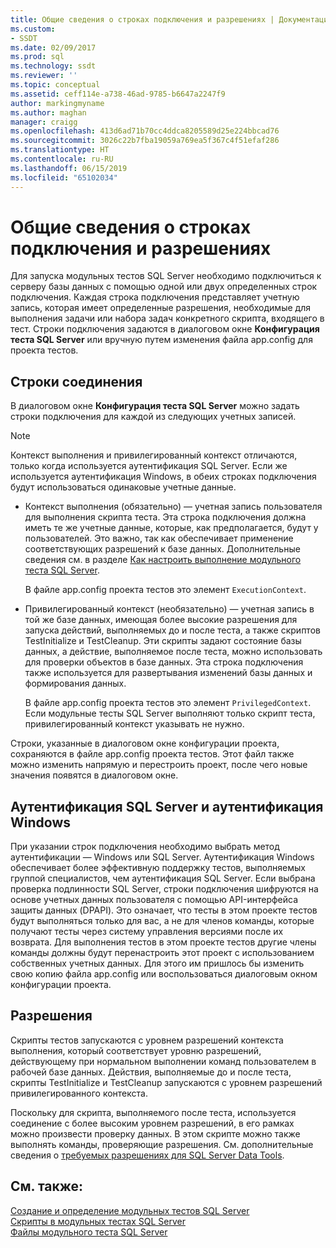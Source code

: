 ```yaml
---
title: Общие сведения о строках подключения и разрешениях | Документация Майкрософт
ms.custom:
- SSDT
ms.date: 02/09/2017
ms.prod: sql
ms.technology: ssdt
ms.reviewer: ''
ms.topic: conceptual
ms.assetid: ceff114e-a738-46ad-9785-b6647a2247f9
author: markingmyname
ms.author: maghan
manager: craigg
ms.openlocfilehash: 413d6ad71b70cc4ddca8205589d25e224bbcad76
ms.sourcegitcommit: 3026c22b7fba19059a769ea5f367c4f51efaf286
ms.translationtype: HT
ms.contentlocale: ru-RU
ms.lasthandoff: 06/15/2019
ms.locfileid: "65102034"
---
```

# <a name="overview-of-connection-strings-and-permissions"></a>Общие сведения о строках подключения и разрешениях
Для запуска модульных тестов SQL Server необходимо подключиться к серверу базы данных с помощью одной или двух определенных строк подключения. Каждая строка подключения представляет учетную запись, которая имеет определенные разрешения, необходимые для выполнения задачи или набора задач конкретного скрипта, входящего в тест. Строки подключения задаются в диалоговом окне **Конфигурация теста SQL Server** или вручную путем изменения файла app.config для проекта тестов.  
  
## <a name="connection-strings"></a>Строки соединения  
В диалоговом окне **Конфигурация теста SQL Server** можно задать строки подключения для каждой из следующих учетных записей.  
  
> [!NOTE]  
> Контекст выполнения и привилегированный контекст отличаются, только когда используется аутентификация SQL Server. Если же используется аутентификация Windows, в обеих строках подключения будут использоваться одинаковые учетные данные.  
  
-   Контекст выполнения (обязательно) — учетная запись пользователя для выполнения скрипта теста. Эта строка подключения должна иметь те же учетные данные, которые, как предполагается, будут у пользователей. Это важно, так как обеспечивает применение соответствующих разрешений к базе данных. Дополнительные сведения см. в разделе [Как настроить выполнение модульного теста SQL Server](../ssdt/how-to-configure-sql-server-unit-test-execution.md).  
  
    В файле app.config проекта тестов это элемент `ExecutionContext`.  
  
-   Привилегированный контекст (необязательно) — учетная запись в той же базе данных, имеющая более высокие разрешения для запуска действий, выполняемых до и после теста, а также скриптов TestInitialize и TestCleanup. Эти скрипты задают состояние базы данных, а действие, выполняемое после теста, можно использовать для проверки объектов в базе данных. Эта строка подключения также используется для развертывания изменений базы данных и формирования данных.  
  
    В файле app.config проекта тестов это элемент `PrivilegedContext`. Если модульные тесты SQL Server выполняют только скрипт теста, привилегированный контекст указывать не нужно.  
  
Строки, указанные в диалоговом окне конфигурации проекта, сохраняются в файле app.config проекта тестов. Этот файл также можно изменить напрямую и перестроить проект, после чего новые значения появятся в диалоговом окне.  
  
## <a name="windows-authentication-versus-sql-server-authentication"></a>Аутентификация SQL Server и аутентификация Windows  
При указании строк подключения необходимо выбрать метод аутентификации — Windows или SQL Server. Аутентификация Windows обеспечивает более эффективную поддержку тестов, выполняемых группой специалистов, чем аутентификация SQL Server. Если выбрана проверка подлинности SQL Server, строки подключения шифруются на основе учетных данных пользователя с помощью API-интерфейса защиты данных (DPAPI). Это означает, что тесты в этом проекте тестов будут выполняться только для вас, а не для членов команды, которые получают тесты через систему управления версиями после их возврата. Для выполнения тестов в этом проекте тестов другие члены команды должны будут перенастроить этот проект с использованием собственных учетных данных. Для этого им пришлось бы изменить свою копию файла app.config или воспользоваться диалоговым окном конфигурации проекта.  
  
## <a name="permissions"></a>Разрешения  
Скрипты тестов запускаются с уровнем разрешений контекста выполнения, который соответствует уровню разрешений, действующему при нормальном выполнении команд пользователем в рабочей базе данных. Действия, выполняемые до и после теста, скрипты TestInitialize и TestCleanup запускаются с уровнем разрешений привилегированного контекста.  
  
Поскольку для скрипта, выполняемого после теста, используется соединение с более высоким уровнем разрешений, в его рамках можно произвести проверку данных. В этом скрипте можно также выполнять команды, проверяющие разрешения. См. дополнительные сведения о [требуемых разрешениях для SQL Server Data Tools](../ssdt/required-permissions-for-sql-server-data-tools.md).  
  
## <a name="see-also"></a>См. также:  
[Создание и определение модульных тестов SQL Server](../ssdt/creating-and-defining-sql-server-unit-tests.md)  
[Скрипты в модульных тестах SQL Server](../ssdt/scripts-in-sql-server-unit-tests.md)  
[Файлы модульного теста SQL Server](../ssdt/sql-server-unit-test-files.md)  
  
